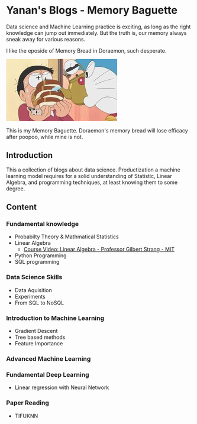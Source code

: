 
# Yanan's Blogs - Memory Baguette

Data science and Machine Learning practice is exciting, as long as the right knowledge can jump out immediately. But the truth is, our memory always sneak away  for various reasons. 

I like the eposide of Memory Bread in Doraemon, such desperate.  

![memory_bread](/image/memory_bread.jpg)

This is my Memory Baguette. Doraemon's memory bread will lose efficacy after poopoo, while mine is not.

## Introduction

This a collection of blogs about data science. Productization a machine learning model requires for a solid understanding of Statistic, Linear Algebra, and programming techniques, at least knowing them to some degree. 



## Content

### Fundamental knowledge

* Probabilty Theory & Mathmatical Statistics
* Linear Algebra
  * [Course Video: Linear Algebra - Professor Gilbert Strang - MIT](https://ocw.mit.edu/courses/mathematics/18-06-linear-algebra-spring-2010/video-lectures/)
* Python Programming
* SQL programming

### Data Science Skills
* Data Aquisition
* Experiments
* From SQL to NoSQL

### Introduction to Machine Learning
* Gradient Descent
* Tree based methods
* Feature Importance

### Advanced Machine Learning



### Fundamental Deep Learning
* Linear regression with Neural Network


### Paper Reading
* TIFUKNN






